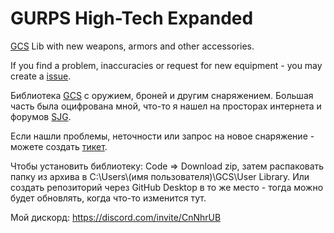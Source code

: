 # GURPS High-Tech Expanded
 [GCS](https://gurpscharactersheet.com/) Lib with new weapons, armors and other accessories.

If you find a problem, inaccuracies or request for new equipment - you may create a [issue](https://github.com/Anti-Friz/GURPS-High-Tech-Expanded/issues).
 
 
Библиотека [GCS](https://gurpscharactersheet.com/) с оружием, броней и другим снаряжением. Большая часть была оцифрована мной, что-то я нашел на просторах интернета и форумов [SJG](http://forums.sjgames.com/forumdisplay.php?f=13).

Если нашли проблемы, неточности или запрос на новое снаряжение - можете создать [тикет](https://github.com/Anti-Friz/GURPS-High-Tech-Expanded/issues).

Чтобы установить библиотеку: Code => Download  zip, затем распаковать папку из архива в C:\Users\\(имя пользователя)\GCS\User Library. Или создать репозиторий через GitHub Desktop в то же место - тогда можно будет обновлять, когда что-то изменится тут.

Мой дискорд: https://discord.com/invite/CnNhrUB
